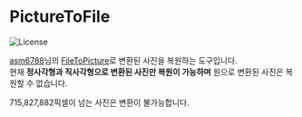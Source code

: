 # PictureToFile
![License](https://img.shields.io/badge/License-MIT-blue.svg)

[asm6788](https://github.com/asm6788/)님의 [FileToPicture](https://github.com/asm6788/FileToPicture)로 변환된 사진을 복원하는 도구입니다.  
현재 **정사각형과 직사각형으로 변환된 사진만 복원이 가능하며** 원으로 변환된 사진은 복원할 수 없습니다.

715,827,882픽셀이 넘는 사진은 변환이 불가능합니다.
